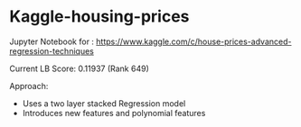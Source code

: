 # Kaggle-housing-prices

Jupyter Notebook for :
https://www.kaggle.com/c/house-prices-advanced-regression-techniques

Current LB Score: 0.11937 (Rank 649)

Approach:

- Uses a two layer stacked Regression model
- Introduces new features and polynomial features
